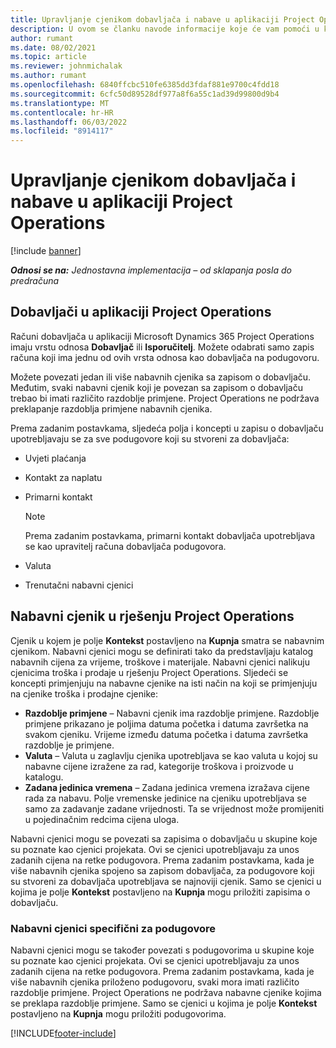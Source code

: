 ```yaml
---
title: Upravljanje cjenikom dobavljača i nabave u aplikaciji Project Operations
description: U ovom se članku navode informacije koje će vam pomoći u kreiranju i održavanju podataka o dobavljaču i popisa nabavnih cjenika za podugovaranje.
author: rumant
ms.date: 08/02/2021
ms.topic: article
ms.reviewer: johnmichalak
ms.author: rumant
ms.openlocfilehash: 6840ffcbc510fe6385dd3fdaf881e9700c4fdd18
ms.sourcegitcommit: 6cfc50d89528df977a8f6a55c1ad39d99800d9b4
ms.translationtype: MT
ms.contentlocale: hr-HR
ms.lasthandoff: 06/03/2022
ms.locfileid: "8914117"
---
```

# <a name="vendor-and-purchase-price-list-management-in-project-operations"></a>Upravljanje cjenikom dobavljača i nabave u aplikaciji Project Operations

[!include [banner](../../includes/dataverse-preview.md)]

_**Odnosi se na:** Jednostavna implementacija – od sklapanja posla do predračuna_

## <a name="vendors-in-project-operations"></a>Dobavljači u aplikaciji Project Operations

Računi dobavljača u aplikaciji Microsoft Dynamics 365 Project Operations imaju vrstu odnosa **Dobavljač** ili **Isporučitelj**. Možete odabrati samo zapis računa koji ima jednu od ovih vrsta odnosa kao dobavljača na podugovoru.

Možete povezati jedan ili više nabavnih cjenika sa zapisom o dobavljaču. Međutim, svaki nabavni cjenik koji je povezan sa zapisom o dobavljaču trebao bi imati različito razdoblje primjene. Project Operations ne podržava preklapanje razdoblja primjene nabavnih cjenika.

Prema zadanim postavkama, sljedeća polja i koncepti u zapisu o dobavljaču upotrebljavaju se za sve podugovore koji su stvoreni za dobavljača:

- Uvjeti plaćanja
- Kontakt za naplatu
- Primarni kontakt

    > [!NOTE]
    > Prema zadanim postavkama, primarni kontakt dobavljača upotrebljava se kao upravitelj računa dobavljača podugovora.

- Valuta
- Trenutačni nabavni cjenici

## <a name="purchase-price-lists-in-project-operations"></a>Nabavni cjenik u rješenju Project Operations

Cjenik u kojem je polje **Kontekst** postavljeno na **Kupnja** smatra se nabavnim cjenikom. Nabavni cjenici mogu se definirati tako da predstavljaju katalog nabavnih cijena za vrijeme, troškove i materijale. Nabavni cjenici nalikuju cjenicima troška i prodaje u rješenju Project Operations. Sljedeći se koncepti primjenjuju na nabavne cjenike na isti način na koji se primjenjuju na cjenike troška i prodajne cjenike:

- **Razdoblje primjene** – Nabavni cjenik ima razdoblje primjene. Razdoblje primjene prikazano je poljima datuma početka i datuma završetka na svakom cjeniku. Vrijeme između datuma početka i datuma završetka razdoblje je primjene.
- **Valuta** – Valuta u zaglavlju cjenika upotrebljava se kao valuta u kojoj su nabavne cijene izražene za rad, kategorije troškova i proizvode u katalogu.
- **Zadana jedinica vremena** – Zadana jedinica vremena izražava cijene rada za nabavu. Polje vremenske jedinice na cjeniku upotrebljava se samo za zadavanje zadane vrijednosti. Ta se vrijednost može promijeniti u pojedinačnim redcima cijena uloga.

Nabavni cjenici mogu se povezati sa zapisima o dobavljaču u skupine koje su poznate kao cjenici projekata. Ovi se cjenici upotrebljavaju za unos zadanih cijena na retke podugovora. Prema zadanim postavkama, kada je više nabavnih cjenika spojeno sa zapisom dobavljača, za podugovore koji su stvoreni za dobavljača upotrebljava se najnoviji cjenik. Samo se cjenici u kojima je polje **Kontekst** postavljeno na **Kupnja** mogu priložiti zapisima o dobavljaču.

### <a name="subcontract-specific-purchase-price-lists"></a>Nabavni cjenici specifični za podugovore

Nabavni cjenici mogu se također povezati s podugovorima u skupine koje su poznate kao cjenici projekata. Ovi se cjenici upotrebljavaju za unos zadanih cijena na retke podugovora. Prema zadanim postavkama, kada je više nabavnih cjenika priloženo podugovoru, svaki mora imati različito razdoblje primjene. Project Operations ne podržava nabavne cjenike kojima se preklapa razdoblje primjene. Samo se cjenici u kojima je polje **Kontekst** postavljeno na **Kupnja** mogu priložiti podugovorima.

[!INCLUDE[footer-include](../../includes/footer-banner.md)]
